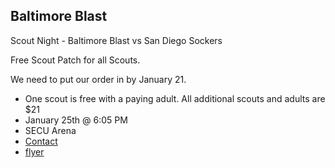 ## <i class="fas fa-basketball-ball"></i> Baltimore Blast

Scout Night - Baltimore Blast vs San Diego Sockers

Free Scout Patch for all Scouts.

We need to put our order in by January 21.

* One scout is free with a paying adult. All additional scouts and adults are $21
* January 25th @ 6:05 PM
* SECU Arena
* [Contact](mailto:emrickg@gmail.com?subject=Baltimore+Blast)
* [flyer](/events/2019-2020/2020-01-25_Baltimore_Blast_Scout_Night.pdf)
